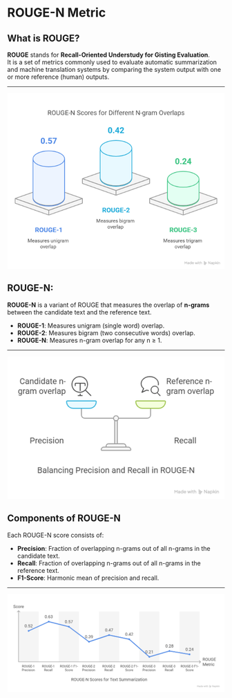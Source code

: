 # ROUGE-N Metric

## What is ROUGE?

**ROUGE** stands for **Recall-Oriented Understudy for Gisting Evaluation**.  
It is a set of metrics commonly used to evaluate automatic summarization and machine translation systems by comparing the system output with one or more reference (human) outputs.

---
![DataCamp](img/r1.png)
##  ROUGE-N:

**ROUGE-N** is a variant of ROUGE that measures the overlap of **n-grams** between the candidate text and the reference text.

- **ROUGE-1**: Measures unigram (single word) overlap.
- **ROUGE-2**: Measures bigram (two consecutive words) overlap.
- **ROUGE-N**: Measures n-gram overlap for any n ≥ 1.

---
![DataCamp](img/r2.png)
## Components of ROUGE-N

Each ROUGE-N score consists of:

- **Precision**: Fraction of overlapping n-grams out of all n-grams in the candidate text.
- **Recall**: Fraction of overlapping n-grams out of all n-grams in the reference text.
- **F1-Score**: Harmonic mean of precision and recall.

---

![DataCamp](img/r3.png)
